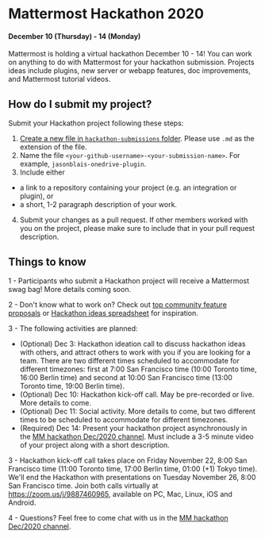 # Mattermost Hackathon 2020
#### December 10 (Thursday) - 14 (Monday)

Mattermost is holding a virtual hackathon December 10 - 14! You can work on anything to do with Mattermost for your hackathon submission. Projects ideas include plugins, new server or webapp features, doc improvements, and Mattermost tutorial videos.

## How do I submit my project?

Submit your Hackathon project following these steps:
1. [Create a new file in `hackathon-submissions` folder](https://github.com/mattermost/mattermost-hackathon-dec2020/new/main/hackathon-submissions). Please use `.md` as the extension of the file.
2. Name the file `<your-github-username>-<your-submission-name>`. For example, `jasonblais-onedrive-plugin`.
3. Include either 
 - a link to a repository containing your project (e.g. an integration or plugin), or
 - a short, 1-2 paragraph description of your work.
4. Submit your changes as a pull request. If other members worked with you on the project, please make sure to include that in your pull request description.

## Things to know

1 - Participants who submit a Hackathon project will receive a Mattermost swag bag! More details coming soon.

2 - Don't know what to work on? Check out [top community feature proposals](https://mattermost.uservoice.com/forums/306457-general/filters/top) or [Hackathon ideas spreadsheet](https://docs.google.com/spreadsheets/d/13pLt4tKNv1po4gST83snoyJIOZLj2A1Uy8c2QhR1z48/edit#gid=0) for inspiration.

3 - The following activities are planned:

  - (Optional) Dec 3: Hackathon ideation call to discuss hackathon ideas with others, and attract others to work with you if you are looking for a team. There are two different times scheduled to accommodate for different timezones: first at 7:00 San Francisco time (10:00 Toronto time, 16:00 Berlin time) and second at 10:00 San Francisco time (13:00 Toronto time, 19:00 Berlin time).
  - (Optional) Dec 10: Hackathon kick-off call. May be pre-recorded or live. More details to come.
  - (Optional) Dec 11: Social activity. More details to come, but two different times to be scheduled to accommodate for different timezones.
  - (Required) Dec 14: Present your hackathon project asynchronously in the [MM hackathon Dec/2020 channel](https://community.mattermost.com/core/channels/mm-hackathon-dec2020). Must include a 3-5 minute video of your project along with a short description.

3 - Hackathon kick-off call takes place on Friday November 22, 8:00 San Francisco time (11:00 Toronto time, 17:00 Berlin time, 01:00 (+1) Tokyo time). We'll end the Hackathon with presentations on Tuesday November 26, 8:00 San Francisco time. Join both calls virtually at https://zoom.us/j/9887460965, available on PC, Mac, Linux, iOS and Android.

4 - Questions? Feel free to come chat with us in the [MM hackathon Dec/2020 channel](https://community.mattermost.com/core/channels/mm-hackathon-dec2020).
